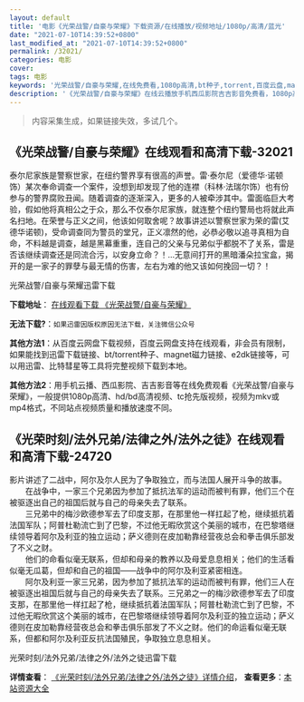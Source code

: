 ```yaml
---
layout: default
title: '电影《光荣战警/自豪与荣耀》下载资源/在线播放/视频地址/1080p/高清/蓝光'
date: "2021-07-10T14:39:52+0800"
last_modified_at: "2021-07-10T14:39:52+0800"
permalink: /32021/
categories: 电影
cover:
tags: 电影
keywords: '光荣战警/自豪与荣耀,在线免费看,1080p高清,bt种子,torrent,百度云盘,magnet,磁力链,迅雷下载资源'
description: '《光荣战警/自豪与荣耀》在线云播放手机西瓜影院吉吉影音免费看，1080p高清bd/hd未删减完整版和tc抢先枪版，mkv/mp4格式，附带bt/torrent种子、magnet/磁力链、百度云盘、网盘资源迅雷下载链接'
---
```


>内容采集生成，如果链接失效，多试几个。


## 《光荣战警/自豪与荣耀》在线观看和高清下载-32021

泰尔尼家族是警察世家，在纽约警界享有很高的声誉。雷·泰尔尼（爱德华&middot;诺顿饰）某次奉命调查一个案件，没想到却发现了他的连襟（科林·法瑞尔饰）也有份参与的警界腐败丑闻。随着调查的逐渐深入，更多的人被牵涉其中。雷面临巨大考验，假如他将真相公之于众，那么不仅泰尔尼家族，就连整个纽约警局也将就此声名扫地。在荣誉与正义之间，他该如何取舍呢？故事讲述以警察世家为荣的雷(艾德华诺顿)，受命调查同为警员的堂兄，正义凛然的他，必恭必敬以追寻真相为自命，不料越是调查，越是黑幕重重，连自己的父亲与兄弟似乎都脱不了关系，雷是否该继续调查还是同流合污，以安身立命？！...无意间打开的黑暗潘朵拉宝盒，揭开的是一家子的罪孽与最无情的伤害，左右为难的他又该如何挽回一切？！


光荣战警/自豪与荣耀迅雷下载

**下载地址**： [在线观看下载 《光荣战警/自豪与荣耀》](https://www.993dy.com//vod-detail-id-16638.html) 


**无法下载?**：`如果迅雷因版权原因无法下载，关注微信公众号 `

**其他方法1**：从百度云网盘下载视频，百度云网盘支持在线观看，非会员有限制，如果能找到迅雷下载链接、bt/torrent种子、magnet磁力链接、e2dk链接等，可以用迅雷、比特彗星等工具将完整视频下载到本地。

**其他方法2**：用手机云播、西瓜影院、吉吉影音等在线免费观看《光荣战警/自豪与荣耀》，一般提供1080p高清、hd/bd高清视频、tc抢先版视频，视频为mkv或mp4格式，不同站点视频质量和播放速度不同。


## 《光荣时刻/法外兄弟/法律之外/法外之徒》在线观看和高清下载-24720

影片讲述了二战中，阿尔及尔人民为了争取独立，而与法国人展开斗争的故事。<br />　　在战争中，一家三个兄弟因为参加了抵抗法军的运动而被判有罪，他们三个在被驱逐出自己的祖国后就与自己的母亲失去了联系。<br />　　三兄弟中的梅沙欧德参军去了印度支那，在那里他一样扛起了枪，继续抵抗着法国军队；阿普杜勒流亡到了巴黎，不过他无暇欣赏这个美丽的城市，在巴黎塔继续领导着阿尔及利亚的独立运动；萨义德则在皮加勒靠经营夜总会和拳击俱乐部发了不义之财。<br />　　他们的命看似毫无联系，但却和母亲的教养以及母爱息息相关；他们的生活看似毫无瓜葛，但却和自己的祖国——战争中的阿尔及利亚紧密相连。<br />　　阿尔及利亚一家三兄弟，因为参加了抵抗法军的运动而被判有罪，他们三人在被驱逐出祖国后就与自己的母亲失去了联系。三兄弟之一的梅沙欧德参军去了印度支那，在那里他一样扛起了枪，继续抵抗着法国军队；阿普杜勒流亡到了巴黎，不过他无暇欣赏这个美丽的城市，在巴黎塔继续领导着阿尔及利亚的独立运动；萨义德则在皮加勒靠经营夜总会和拳击俱乐部发了不义之财。他们的命运看似毫无联系，但都和阿尔及利亚反抗法国殖民，争取独立息息相关。


光荣时刻/法外兄弟/法律之外/法外之徒迅雷下载

**详情查看**： [《光荣时刻/法外兄弟/法律之外/法外之徒》详情介绍](/movie/24720/)， **查看更多**：[本站资源大全](/movie/t/all/)

